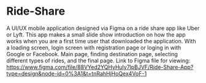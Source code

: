 # Ride-Share
A UI/UX mobile application designed via Figma on a ride share app like Uber or Lyft. This app makes a small slide show introduction on how the app works when you are a first time user that downloaded the application. With a loading screen, login screen with registration page or loging in with Google or Facebook. Main page, finding destination page, selecting different types of rides, and the final page.
Link to Figma file for viewing: https://www.figma.com/file/88VYed2YQHyHuly7lpBJVF/Ride-Share-App?type=design&node-id=0%3A1&t=tnRahHjHoQex4VoF-1

